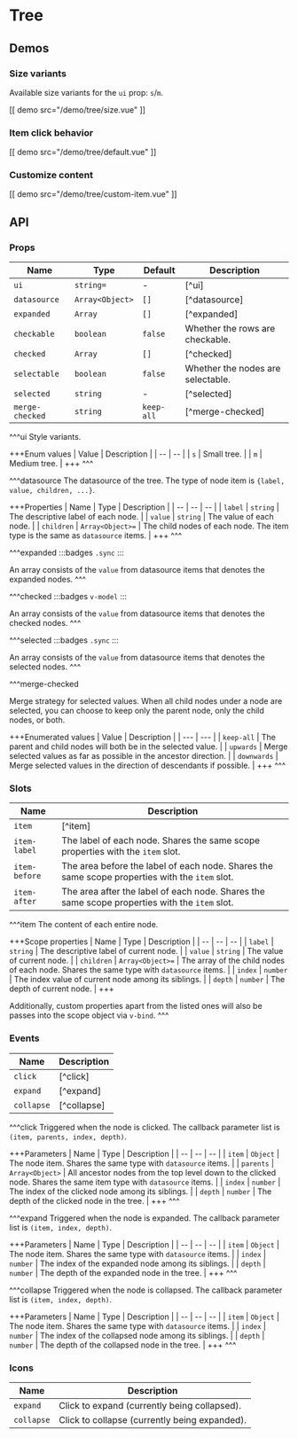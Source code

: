 # Tree

## Demos

### Size variants

Available size variants for the `ui` prop: `s`/`m`.

[[ demo src="/demo/tree/size.vue" ]]

### Item click behavior

[[ demo src="/demo/tree/default.vue" ]]

### Customize content

[[ demo src="/demo/tree/custom-item.vue" ]]

## API

### Props

| Name | Type | Default | Description |
| -- | -- | -- | -- |
| `ui` | `string=` | - | [^ui] |
| `datasource` | `Array<Object>` | `[]` | [^datasource] |
| `expanded` | `Array` | `[]` | [^expanded] |
| `checkable` | `boolean` | `false` | Whether the rows are checkable. |
| `checked` | `Array` | `[]` | [^checked] |
| `selectable` | `boolean` | `false` | Whether the nodes are selectable. |
| `selected` | `string` | - | [^selected] |
| `merge-checked` | `string` | `keep-all` | [^merge-checked] |

^^^ui
Style variants.

+++Enum values
| Value | Description |
| -- | -- |
| `s` | Small tree. |
| `m` | Medium tree. |
+++
^^^

^^^datasource
The datasource of the tree. The type of node item is `{label, value, children, ...}`.

+++Properties
| Name | Type | Description |
| -- | -- | -- |
| `label` | `string` | The descriptive label of each node. |
| `value` | `string` | The value of each node. |
| `children` | `Array<Object>=` | The child nodes of each node. The item type is the same as `datasource` items. |
+++
^^^

^^^expanded
:::badges
`.sync`
:::

An array consists of the `value` from datasource items that denotes the expanded nodes.
^^^

^^^checked
:::badges
`v-model`
:::

An array consists of the `value` from datasource items that denotes the checked nodes.
^^^

^^^selected
:::badges
`.sync`
:::

An array consists of the `value` from datasource items that denotes the selected nodes.
^^^

^^^merge-checked

Merge strategy for selected values. When all child nodes under a node are selected, you can choose to keep only the parent node, only the child nodes, or both.

+++Enumerated values
| Value | Description |
| --- | --- |
| `keep-all` | The parent and child nodes will both be in the selected value. |
| `upwards` | Merge selected values as far as possible in the ancestor direction. |
| `downwards` | Merge selected values in the direction of descendants if possible. |
+++
^^^

### Slots

| Name | Description |
| -- | -- |
| `item` | [^item] |
| `item-label` | The label of each node. Shares the same scope properties with the `item` slot. |
| `item-before` | The area before the label of each node. Shares the same scope properties with the `item` slot. |
| `item-after` | The area after the label of each node. Shares the same scope properties with the `item` slot. |

^^^item
The content of each entire node.

+++Scope properties
| Name | Type | Description |
| -- | -- | -- |
| `label` | `string` | The descriptive label of current node. |
| `value` | `string` | The value of current node. |
| `children` | `Array<Object>=` | The array of the child nodes of each node. Shares the same type with `datasource` items. |
| `index` | `number` | The index value of current node among its siblings. |
| `depth` | `number` | The depth of current node. |
+++

Additionally, custom properties apart from the listed ones will also be passes into the scope object via `v-bind`.
^^^

### Events

| Name | Description |
| -- | -- |
| `click` | [^click] |
| `expand` | [^expand] |
| `collapse` | [^collapse] |

^^^click
Triggered when the node is clicked. The callback parameter list is `(item, parents, index, depth)`.

+++Parameters
| Name | Type | Description |
| -- | -- | -- |
| `item` | `Object` | The node item. Shares the same type with `datasource` items. |
| `parents` | `Array<Object>` | All ancestor nodes from the top level down to the clicked node. Shares the same item type with `datasource` items. |
| `index` | `number` | The index of the clicked node among its siblings. |
| `depth` | `number` | The depth of the clicked node in the tree. |
+++
^^^

^^^expand
Triggered when the node is expanded. The callback parameter list is `(item, index, depth)`.

+++Parameters
| Name | Type | Description |
| -- | -- | -- |
| `item` | `Object` | The node item. Shares the same type with `datasource` items. |
| `index` | `number` | The index of the expanded node among its siblings. |
| `depth` | `number` | The depth of the expanded node in the tree. |
+++
^^^

^^^collapse
Triggered when the node is collapsed. The callback parameter list is `(item, index, depth)`.

+++Parameters
| Name | Type | Description |
| -- | -- | -- |
| `item` | `Object` | The node item. Shares the same type with `datasource` items. |
| `index` | `number` | The index of the collapsed node among its siblings. |
| `depth` | `number` | The depth of the collapsed node in the tree. |
+++
^^^

### Icons

| Name | Description |
| -- | -- |
| `expand` | Click to expand (currently being collapsed). |
| `collapse` | Click to collapse (currently being expanded). |
